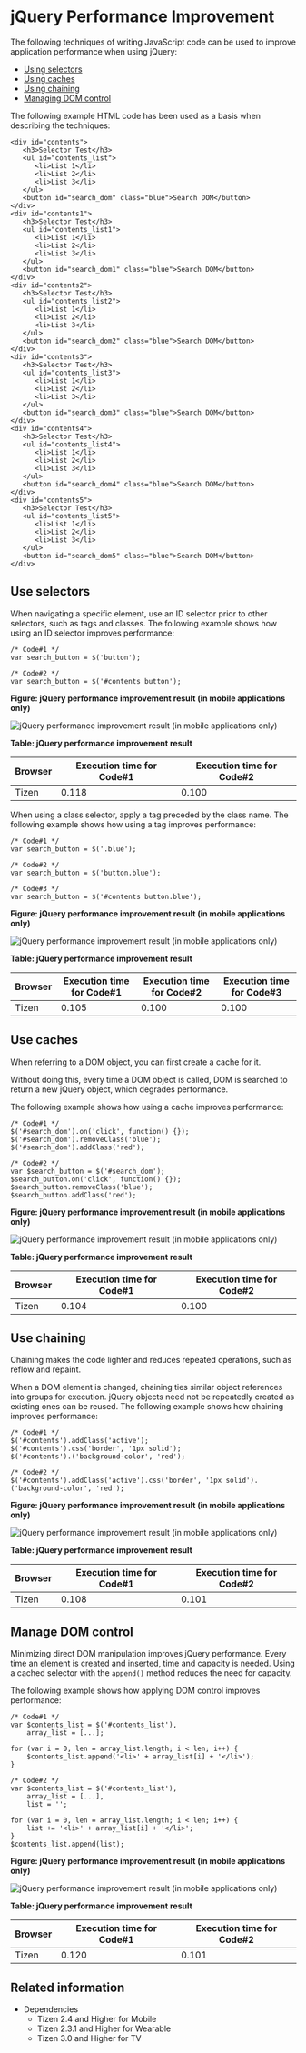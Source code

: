 # jQuery Performance Improvement

The following techniques of writing JavaScript code can be used to improve application performance when using jQuery:

- [Using selectors](#using-selectors)
- [Using caches](#using-caches)
- [Using chaining](#using-chaining)
- [Managing DOM control](#managing-dom-control)


The following example HTML code has been used as a basis when describing the techniques:

```
<div id="contents">
   <h3>Selector Test</h3>
   <ul id="contents_list">
      <li>List 1</li>
      <li>List 2</li>
      <li>List 3</li>
   </ul>
   <button id="search_dom" class="blue">Search DOM</button>
</div>
<div id="contents1">
   <h3>Selector Test</h3>
   <ul id="contents_list1">
      <li>List 1</li>
      <li>List 2</li>
      <li>List 3</li>
   </ul>
   <button id="search_dom1" class="blue">Search DOM</button>
</div>
<div id="contents2">
   <h3>Selector Test</h3>
   <ul id="contents_list2">
      <li>List 1</li>
      <li>List 2</li>
      <li>List 3</li>
   </ul>
   <button id="search_dom2" class="blue">Search DOM</button>
</div>
<div id="contents3">
   <h3>Selector Test</h3>
   <ul id="contents_list3">
      <li>List 1</li>
      <li>List 2</li>
      <li>List 3</li>
   </ul>
   <button id="search_dom3" class="blue">Search DOM</button>
</div>
<div id="contents4">
   <h3>Selector Test</h3>
   <ul id="contents_list4">
      <li>List 1</li>
      <li>List 2</li>
      <li>List 3</li>
   </ul>
   <button id="search_dom4" class="blue">Search DOM</button>
</div>
<div id="contents5">
   <h3>Selector Test</h3>
   <ul id="contents_list5">
      <li>List 1</li>
      <li>List 2</li>
      <li>List 3</li>
   </ul>
   <button id="search_dom5" class="blue">Search DOM</button>
</div>
```

## Use selectors

 When navigating a specific element, use an ID selector prior to other selectors, such as tags and classes. The following example shows how using an ID selector improves performance:

```
/* Code#1 */
var search_button = $('button');
```

```
/* Code#2 */
var search_button = $('#contents button');
```

**Figure: jQuery performance improvement result (in mobile applications only)**

![jQuery performance improvement result (in mobile applications only)](./media/js_perform_result_selector1.png)

**Table: jQuery performance improvement result**

| Browser | Execution time for Code#1 | Execution time for Code#2 |
| ------- | ------------------------- | ------------------------- |
| Tizen   | 0.118                     | 0.100                     |

 When using a class selector, apply a tag preceded by the class name. The following example shows how using a tag improves performance:

```
/* Code#1 */
var search_button = $('.blue');
```

```
/* Code#2 */
var search_button = $('button.blue');
```

```
/* Code#3 */
var search_button = $('#contents button.blue');
```

**Figure: jQuery performance improvement result (in mobile applications only)**

![jQuery performance improvement result (in mobile applications only)](./media/js_perform_result_selector2.png)

**Table: jQuery performance improvement result**

| Browser | Execution time for Code#1 | Execution time for Code#2 | Execution time for Code#3 |
| ------- | ------------------------- | ------------------------- | ------------------------- |
| Tizen   | 0.105                     | 0.100                     | 0.100                     |

## Use caches

 When referring to a DOM object, you can first create a cache for it.

Without doing this, every time a DOM object is called, DOM is searched to return a new jQuery object, which degrades performance.

The following example shows how using a cache improves performance:

```
/* Code#1 */
$('#search_dom').on('click', function() {});
$('#search_dom').removeClass('blue');
$('#search_dom').addClass('red');
```

```
/* Code#2 */
var $search_button = $('#search_dom');
$search_button.on('click', function() {});
$search_button.removeClass('blue');
$search_button.addClass('red');
```

**Figure: jQuery performance improvement result (in mobile applications only)**

![jQuery performance improvement result (in mobile applications only)](./media/js_perform_result_cache.png)

**Table: jQuery performance improvement result**

| Browser | Execution time for Code#1 | Execution time for Code#2 |
| ------- | ------------------------- | ------------------------- |
| Tizen   | 0.104                     | 0.100                     |

## Use chaining

 Chaining makes the code lighter and reduces repeated operations, such as reflow and repaint.

When a DOM element is changed, chaining ties similar object references into groups for execution. jQuery objects need not be repeatedly created as existing ones can be reused. The following example shows how chaining improves performance:

```
/* Code#1 */
$('#contents').addClass('active');
$('#contents').css('border', '1px solid');
$('#contents').('background-color', 'red');
```

```
/* Code#2 */
$('#contents').addClass('active').css('border', '1px solid').('background-color', 'red');
```

**Figure: jQuery performance improvement result (in mobile applications only)**

![jQuery performance improvement result (in mobile applications only)](./media/js_perform_result_chaining.png)

**Table: jQuery performance improvement result**

| Browser | Execution time for Code#1 | Execution time for Code#2 |
| ------- | ------------------------- | ------------------------- |
| Tizen   | 0.108                     | 0.101                     |

## Manage DOM control

Minimizing direct DOM manipulation improves jQuery performance. Every time an element is created and inserted, time and capacity is needed. Using a cached selector with the `append()` method reduces the need for capacity.

The following example shows how applying DOM control improves performance:

```
/* Code#1 */
var $contents_list = $('#contents_list'),
    array_list = [...];

for (var i = 0, len = array_list.length; i < len; i++) {
    $contents_list.append('<li>' + array_list[i] + '</li>');
}
```

```
/* Code#2 */
var $contents_list = $('#contents_list'),
    array_list = [...],
    list = '';

for (var i = 0, len = array_list.length; i < len; i++) {
    list += '<li>' + array_list[i] + '</li>';
}
$contents_list.append(list);
```

**Figure: jQuery performance improvement result (in mobile applications only)**

![jQuery performance improvement result (in mobile applications only)](./media/js_perform_result_jquery_dom.png)

**Table: jQuery performance improvement result**

| Browser | Execution time for Code#1 | Execution time for Code#2 |
| ------- | ------------------------- | ------------------------- |
| Tizen   | 0.120                     | 0.101                     |

## Related information
* Dependencies
  - Tizen 2.4 and Higher for Mobile
  - Tizen 2.3.1 and Higher for Wearable
  - Tizen 3.0 and Higher for TV
